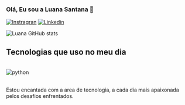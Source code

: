 ### Olá, Eu sou a Luana Santana 🎉


[![Instragran](https://img.shields.io/badge/Instagram-E4405F?style=for-the-badge&logo=instagram&logoColor=white)](https://www.instagram.com/luana.tssp/)
[![Linkedin](https://img.shields.io/badge/LinkedIn-0077B5?style=for-the-badge&logo=linkedin&logoColor=white)](https://www.linkedin.com/in/luanasantana1/)

![Luana GitHub stats](https://github-readme-stats.vercel.app/api?username=luanasantana13&show_icons=true&theme=tokyonight)

## Tecnologias que uso no meu dia

<div style="display: inline_block"><br/>
<img alingn="center" alt="python" src="https://img.shields.io/badge/Python-14354C?style=for-the-badge&logo=python&logoColor=white">
</div><br/>

Estou encantada com a area de tecnologia, a cada dia mais apaixonada pelos desafios enfrentados.
